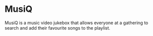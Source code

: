 # MusiQ
MusiQ is a music video jukebox that allows everyone at a gathering to search and add their favourite songs to the playlist.
